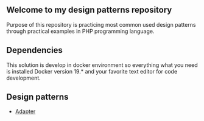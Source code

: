 ## Welcome to my design patterns repository

Purpose of this repository is practicing most common used design patterns through practical examples in PHP programming language.

## Dependencies

This solution is develop in docker environment so everything what you need is installed Docker version 19.* and your favorite text editor for code development. 

## Design patterns

- [Adapter](https://github.com/radomirbrkovic/php-design-patterns/tree/master/Adapter)
